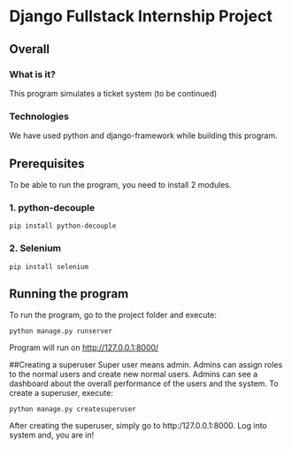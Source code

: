# Django Fullstack Internship Project

## Overall
### What is it?
This program simulates a ticket system (to be continued)
### Technologies
We have used python and django-framework while building this program.


## Prerequisites
To be able to run the program, you need to install 2 modules.
### 1. python-decouple
```
pip install python-decouple
```
### 2. Selenium
```
pip install selenium
```
## Running the program
To run the program, go to the project folder and execute:
```
python manage.py runserver
```
Program will run on http://127.0.0.1:8000/

##Creating a superuser
Super user means admin. Admins can assign roles to the normal users and create new normal users. Admins can see a dashboard about the overall performance of the users and the system.
To create a superuser, execute:
```
python manage.py createsuperuser
```
After creating the superuser, simply go to http:/127.0.0.1:8000.
Log into system and, you are in!


